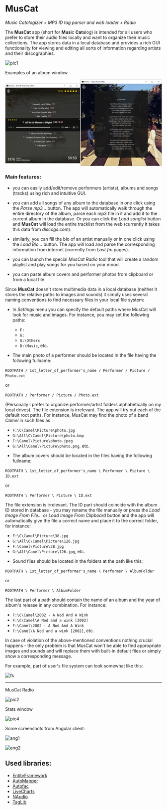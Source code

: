 # MusCat

*Music Catalogizer + MP3 ID tag parser and web loader + Radio*

The **MusCat** app (short for **Mus**ic **Cat**alog) is intended for all users who prefer to store their audio files locally and want to organize their music collections. The app stores data in a local database and provides a rich GUI functionality for viewing and editing all sorts of information regarding artists and their discographies.

![pic1](https://github.com/ar1st0crat/MusCat/blob/master/Screenshots/1.png)

Examples of an album window

![pic3](https://github.com/ar1st0crat/MusCat/blob/master/Screenshots/3.png)


### Main features:

* you can easily add/edit/remove performers (artists), albums and songs (tracks) using rich and intuitive GUI.

* you can add all songs of any album to the database in one click using the *Parse mp3...*  button. The app will automatically walk through the entire directory of the album, parse each mp3 file in it and add it to the current album in the database. Or you can click the *Load songlist* button and **MusCat** will load the entire tracklist from the web (currently it takes this data from *discogs.com*).

* similarly, you can fill the bio of an artist manually or in one click using the *Load Bio...* button. The app will load and parse the corresponding information from internet (currently from *Last.fm* pages).

* you can launch the special *MusCat Radio* tool that will create a random playlist and play songs for you based on your mood.

* you can paste album covers and performer photos from clipboard or from a local file.


Since **MusCat** doesn't store multimedia data in a local database (neither it stores the relative paths to images and sounds) it simply uses several naming conventions to find necessary files in your local file system:

* In *Settings* menu you can specify the default paths where MusCat will look for music and images. For instance, you may set the following paths:

   - ```F:```
   - ```G:```
   - ```G:\Others```
   - ```D:\Music```, etc.


* The main photo of a performer should be located in the file having the following fullname:

```ROOTPATH / 1st_letter_of_performer's_name / Performer / Picture / Photo.ext```

or 

```ROOTPATH / Performer / Picture / Photo.ext```

(Personally I prefer to organize performer/artist folders alphabetically on my local drives). The file extension is irrelevant. The app will try out each of the default root paths. For instance, MusCat may find the photo of a band *Camel* in such files as

   - ```F:\C\Camel\Picture\photo.jpg```
   - ```G:\All\C\Camel\Picture\photo.bmp```
   - ```F:\Camel\Picture\photo.jpeg```
   - ```G:\All\Camel\Picture\photo.png```, etc.

* The album covers should be located in the files having the following fullname: 

```ROOTPATH \ 1st_letter_of_performer's_name \ Performer \ Picture \ ID.ext```

or

```ROOTPATH \ Performer \ Picture \ ID.ext```

The file extension is irrelevant. The ID part should coincide with the album ID stored in database - you may rename the file manually or press the *Load Image From File...* or *Load Image From Clipboard* button and the app will automatically give the file a correct name and place it to the correct folder, for instance:

   - ```F:\C\Camel\Picture\38.jpg```
   - ```G:\All\C\Camel\Picture\126.jpg```
   - ```F:\Camel\Picture\38.jpg```
   - ```G:\All\Camel\Picture\126.jpg```, etc.

* Sound files should be located in the folders at the path like this:

```ROOTPATH \ 1st_letter_of_performer's_name \ Performer \ AlbumFolder```

or 

```ROOTPATH \ Performer \ AlbumFolder```

The last part of a path should contain the name of an album and the year of album's release in any combination. For instance:

   - ```F:\C\Camel\2002 - A Nod And A Wink```
   - ```F:\C\Camel\A Nod and a wink [2002]```
   - ```F:\Camel\2002 - A Nod And A Wink```
   - ```F:\Camel\A Nod and a wink [2002]```, etc.

In case of violation of the above-mentioned conventions nothing crucial happens - the only problem is that MusCat won't be able to find appropriate images and sounds and will replace them with built-in default files or simply show a corresponding message.

For example, part of user's file system can look somewhat like this:

![fs](https://github.com/ar1st0crat/MusCat/blob/master/Screenshots/fs.png)

<hr/>


MusCat Radio

![pic2](https://github.com/ar1st0crat/MusCat/blob/master/Screenshots/2.png)

Stats window

![pic4](https://github.com/ar1st0crat/MusCat/blob/master/Screenshots/5.png)

Some screenshots from Angular client:

![ang1](https://github.com/ar1st0crat/MusCat/blob/master/Screenshots/angular1.png)

![ang2](https://github.com/ar1st0crat/MusCat/blob/master/Screenshots/angular2.png)


## Used libraries:

- [EntityFramework](https://www.nuget.org/packages/EntityFramework)
- [AutoMapper](http://automapper.org/)
- [Autofac](https://autofac.org/)
- [LiveCharts](https://lvcharts.net)
- [NAudio](https://naudio.codeplex.com)
- [TagLib](http://taglib.org)
